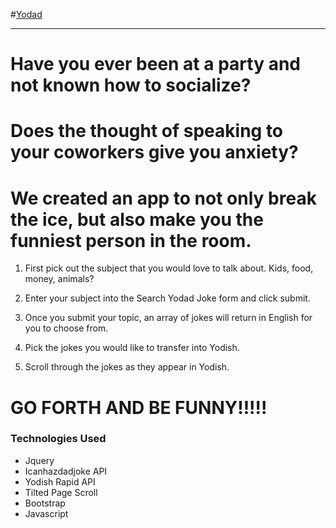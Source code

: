 #[Yodad](https://margosij.github.io/Project1/)
***
# Have you ever been at a party and not known how to socialize?

# Does the thought of speaking to your coworkers give you anxiety?

# We created an app to not only break the ice, but also make you the funniest person in the room.

1. First pick out the subject that you would love to talk about.  Kids, food, money, animals?

2. Enter your subject into the Search Yodad Joke form and click submit.

3. Once you submit your topic, an array of jokes will return in English for you to choose from.  

4. Pick the jokes you would like to transfer into Yodish.

5.  Scroll through the jokes as they appear in Yodish.  

# GO FORTH AND BE FUNNY!!!!!

### Technologies Used
- Jquery
- Icanhazdadjoke API
- Yodish Rapid API
- Tilted Page Scroll
- Bootstrap
- Javascript